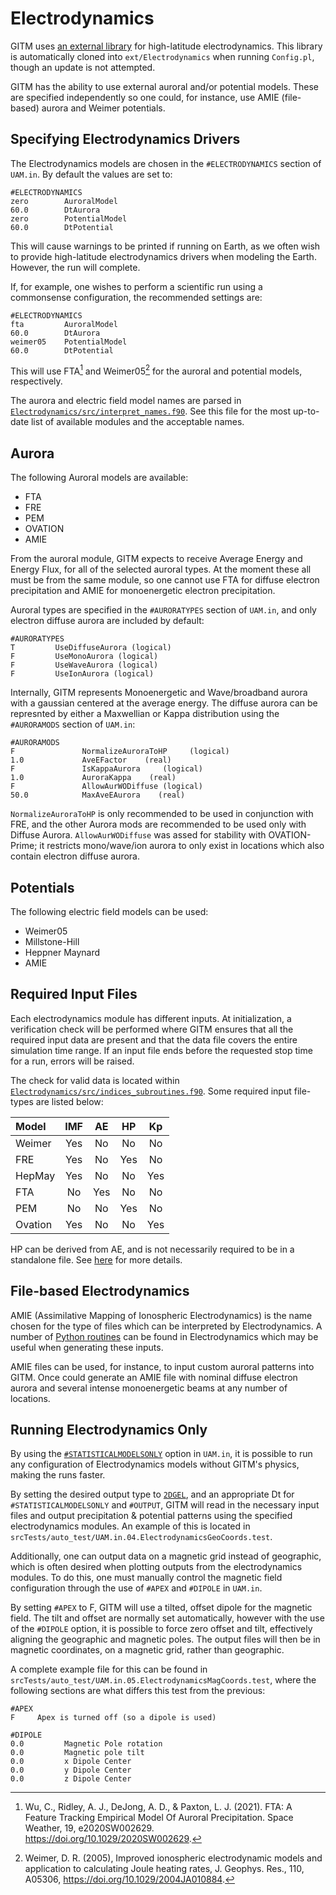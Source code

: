 # Electrodynamics

GITM uses [an external library](https://github.com/gitmcode/electrodynamics.git)
for high-latitude electrodynamics. This library is automatically cloned into
`ext/Electrodynamics` when running `Config.pl`, though an update is not
attempted.

GITM has the ability to use external auroral and/or potential models. These are
specified independently so one could, for instance, use AMIE (file-based) aurora
and Weimer potentials. 

## Specifying Electrodynamics Drivers

The Electrodynamics models are chosen in the `#ELECTRODYNAMICS` section of 
`UAM.in`. By default the values are set to:

```
#ELECTRODYNAMICS
zero        AuroralModel
60.0        DtAurora
zero        PotentialModel
60.0        DtPotential
```

This will cause warnings to be printed if running on Earth, as we often wish to
provide high-latitude electrodynamics drivers when modeling the Earth. However,
the run will complete.

If, for example, one wishes to perform a scientific run using a commonsense
configuration, the recommended settings are:

```
#ELECTRODYNAMICS
fta         AuroralModel
60.0        DtAurora
weimer05    PotentialModel
60.0        DtPotential
```

This will use FTA[^1] and Weimer05[^2] for the auroral and potential models,
respectively. 

[^1]: Wu, C., Ridley, A. J., DeJong, A. D., & Paxton, L. J. (2021). FTA: A Feature Tracking Empirical Model Of Auroral Precipitation. Space Weather, 19, e2020SW002629. <https://doi.org/10.1029/2020SW002629>.

[^2]: Weimer, D. R. (2005), Improved ionospheric electrodynamic models and application to calculating Joule heating rates, J. Geophys. Res., 110, A05306, <https://doi.org/10.1029/2004JA010884>.


The aurora and electric field model names are parsed in 
[`Electrodynamics/src/interpret_names.f90`](https://github.com/GITMCode/Electrodynamics/blob/main/src/interpret_names.f90).
See this file for the most up-to-date list of available modules and the acceptable names.

## Aurora

The following Auroral models are available:

- FTA
- FRE
- PEM
- OVATION
- AMIE

From the auroral module, GITM expects to receive Average Energy and Energy Flux,
for all of the selected auroral types. At the moment these all must be from the
same module, so one cannot use FTA for diffuse electron precipitation and AMIE
for monoenergetic electron precipitation.

Auroral types are specified in the `#AURORATYPES` section of `UAM.in`, and only
electron diffuse aurora are included by default:

```
#AURORATYPES
T         UseDiffuseAurora (logical)
F         UseMonoAurora (logical)
F         UseWaveAurora (logical)
F         UseIonAurora (logical)
```

Internally, GITM represents Monoenergetic and Wave/broadband aurora with a
gaussian centered at the average energy. The diffuse aurora can be represnted by
either a Maxwellian or Kappa distribution using the `#AURORAMODS` section of
`UAM.in`:

```
#AURORAMODS
F               NormalizeAuroraToHP     (logical)
1.0             AveEFactor    (real)
F               IsKappaAurora     (logical)
1.0             AuroraKappa    (real)
F               AllowAurWODiffuse (logical)
50.0            MaxAveEAurora    (real)
```

`NormalizeAuroraToHP` is only recommended to be used in conjunction with FRE,
and the other Aurora mods are recommended to be used only with Diffuse Aurora.
`AllowAurWODiffuse` was assed for stability with OVATION-Prime; it restricts
mono/wave/ion aurora to only exist in locations which also contain electron
diffuse aurora.

## Potentials

The following electric field models can be used:

- Weimer05
- Millstone-Hill
- Heppner Maynard
- AMIE

## Required Input Files

Each electrodynamics module has different inputs. At initialization, a
verification check will be performed where GITM ensures that all the required
input data are present and that the data file covers the entire simulation time
range. If an input file ends before the requested stop time for a run, errors
will be raised.

The check for valid data is located within 
[`Electrodynamics/src/indices_subroutines.f90`](https://github.com/GITMCode/Electrodynamics/blob/main/src/indices_subroutines.f90).
Some required input file-types are listed below:


| Model   |   IMF   |  AE   |  HP   | Kp    |
| :---    | :---:   | :---: | :---: | :---: | 
| Weimer  | Yes     | No    | No    | No    |
| FRE     | Yes     | No    | Yes   | No    |
| HepMay  | Yes     | No    | No    | Yes   |
| FTA     | No      | Yes   | No    | No    |
| PEM     | No      | No    | Yes   | No    |
| Ovation | Yes     | No    | No    | Yes   |

HP can be derived from AE, and is not necessarily required to be in a standalone
file. See [here](../common_inputs.md#sme-indices) for more details.

## File-based Electrodynamics

AMIE (Assimilative Mapping of Ionospheric Electrodynamics) is the name chosen
for the type of files which can be interpreted by Electrodynamics. A number of
[Python routines](https://github.com/GITMCode/Electrodynamics/tree/main/srcPython)
can be found in Electrodynamics which may be useful when generating these inputs.

AMIE files can be used, for instance, to input custom auroral patterns into
GITM. Once could generate an AMIE file with nominal diffuse electron aurora and
several intense monoenergetic beams at any number of locations.

## Running Electrodynamics Only

By using the [`#STATISTICALMODELSONLY`](../set_inputs.md#statisticalmodelsonly)
option in `UAM.in`, it is possible to run any configuration of Electrodynamics
models without GITM's physics, making the runs faster. 

By setting the desired output type to [`2DGEL`](../outputs.md#2dgel), and an
appropriate Dt for `#STATISTICALMODELSONLY` and `#OUTPUT`, GITM will read in the
necessary input files and output precipitation & potential patterns using the
specified electrodynamics modules. An example of this is located in
`srcTests/auto_test/UAM.in.04.ElectrodynamicsGeoCoords.test`.

Additionally, one can output data on a magnetic grid instead of geographic,
which is often desired when plotting outputs from the electrodynamics modules.
To do this, one must manually control the magnetic field configuration through
the use of `#APEX` and `#DIPOLE` in `UAM.in`.

By setting `#APEX` to F, GITM will use a tilted, offset dipole for the magnetic
field. The tilt and offset are normally set automatically, however with the use
of the `#DIPOLE` option, it is possible to force zero offset and tilt,
effectively aligning the geographic and magnetic poles. The output files will
then be in magnetic coordinates, on a magnetic grid, rather than geographic.

A complete example file for this can be found in
`srcTests/auto_test/UAM.in.05.ElectrodynamicsMagCoords.test`, where the
following sections are what differs this test from the previous:

```
#APEX 
F     Apex is turned off (so a dipole is used)

#DIPOLE
0.0         Magnetic Pole rotation
0.0         Magnetic pole tilt
0.0         x Dipole Center
0.0         y Dipole Center
0.0         z Dipole Center

```

